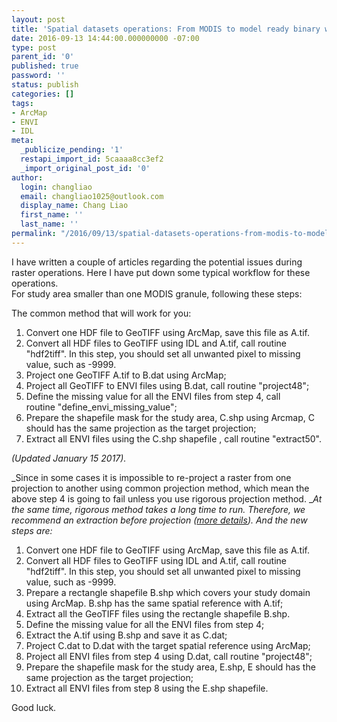 ```yaml
---
layout: post
title: 'Spatial datasets operations: From MODIS to model ready binary workflow'
date: 2016-09-13 14:44:00.000000000 -07:00
type: post
parent_id: '0'
published: true
password: ''
status: publish
categories: []
tags:
- ArcMap
- ENVI
- IDL
meta:
  _publicize_pending: '1'
  restapi_import_id: 5caaaa8cc3ef2
  _import_original_post_id: '0'
author:
  login: changliao
  email: changliao1025@outlook.com
  display_name: Chang Liao
  first_name: ''
  last_name: ''
permalink: "/2016/09/13/spatial-datasets-operations-from-modis-to-model-ready-binary-workflow/"
---
```

I have written a couple of articles regarding the potential issues during raster operations. Here I have put down some typical workflow for these operations.  
For study area smaller than one MODIS granule, following these steps:

The common method that will work for you:

1. Convert one HDF file to GeoTIFF using ArcMap, save this file as A.tif.
2. Convert all HDF files to GeoTIFF using IDL and A.tif, call routine "hdf2tiff". In this step, you should set all unwanted pixel to missing value, such as -9999.
3. Project one GeoTIFF A.tif to B.dat using ArcMap;
4. Project all GeoTIFF to ENVI files using B.dat, call routine "project48";
5. Define the missing value for all the ENVI files from step 4,&nbsp;call routine&nbsp;"define\_envi\_missing\_value";
6. Prepare the shapefile mask for the study area, C.shp using Arcmap, C should has the same projection as the target projection;
7. Extract all ENVI files using the C.shp shapefile , call routine "extract50".

_(Updated January 15 2017).&nbsp;_

_Since in some cases it is impossible to re-project a raster from one projection to another using common projection method, which mean the above step 4 is going to fail unless you use rigorous&nbsp;projection method.&nbsp;__At the same time, rigorous method takes a long time to run. Therefore, we recommend an extraction before projection ([more details](https://github.com/changliao1025/eslib/issues/2)). And the new steps are:_

1. Convert one HDF file to GeoTIFF using ArcMap, save this file as A.tif.
2. Convert all HDF files to GeoTIFF using IDL and A.tif, call routine "hdf2tiff". In this step, you should set all unwanted pixel to missing value, such as -9999.
3. Prepare a rectangle shapefile B.shp which covers your study domain using ArcMap. B.shp has the same spatial reference with A.tif;
4. Extract all the GeoTIFF&nbsp;files using the rectangle shapefile B.shp.
5. Define the missing value for all the ENVI files from step 4;
6. Extract the A.tif using B.shp and save it as C.dat;
7. Project C.dat to D.dat with the target spatial reference using ArcMap;
8. Project all ENVI files from step 4 using D.dat, call routine "project48";
9. Prepare the shapefile mask for the study area, E.shp, E should has the same projection as the target projection;
10. Extract all ENVI files from step 8 using the E.shp shapefile.

Good luck.

